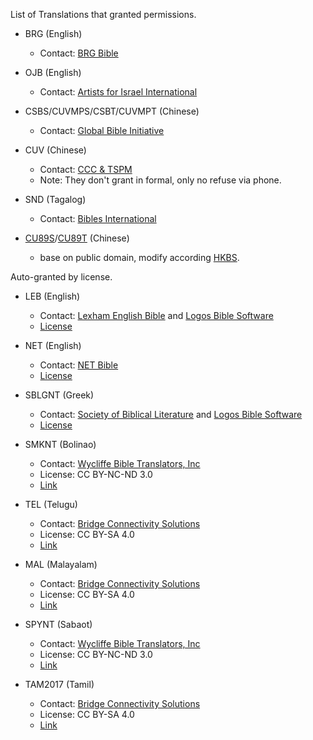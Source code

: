 List of Translations that granted permissions.

- BRG (English)
  - Contact: [BRG Bible](http://www.brgbible.com/)

- OJB (English)
  - Contact: [Artists for Israel International](https://www.afii.org/)

- CSBS/CUVMPS/CSBT/CUVMPT (Chinese)
  - Contact: [Global Bible Initiative](https://www.globalbibleinitiative.org/)

- CUV (Chinese)
  - Contact: [CCC & TSPM](http://www.ccctspm.org/)
  - Note: They don't grant in formal, only no refuse via phone.

- SND (Tagalog)
  - Contact: [Bibles International](http://biblesint.org)

- [CU89S](https://github.com/dove-bible/cu89s)/[CU89T](https://github.com/dove-bible/cu89t) (Chinese)
  - base on public domain, modify according [HKBS](http://rcuv.hkbs.org.hk/).

Auto-granted by license.

- LEB (English)
  - Contact: [Lexham English Bible](http://lexhamenglishbible.com/) and [Logos Bible Software](http://www.logos.com/)
  - [License](http://lexhamenglishbible.com/license/)

- NET (English)
  - Contact: [NET Bible](https://netbible.com/)
  - [License](https://netbible.com/net-bible-copyright)

- SBLGNT (Greek)
  - Contact: [Society of Biblical Literature](http://sbl-site.org/) and [Logos Bible Software](http://www.logos.com/)
  - [License](http://sblgnt.com/license/)

- SMKNT (Bolinao)
  - Contact: [Wycliffe Bible Translators, Inc](https://www.wycliffe.org/)
  - License: CC BY-NC-ND 3.0
  - [Link](https://bibles.org/versions/smk-SMKNT)

- TEL (Telugu)
  - Contact: [Bridge Connectivity Solutions](http://bridgeconn.com/)
  - License: CC BY-SA 4.0
  - [Link](https://ebible.org/Scriptures/details.php?id=tel2017)

- MAL (Malayalam)
  - Contact: [Bridge Connectivity Solutions](http://bridgeconn.com/)
  - License: CC BY-SA 4.0
  - [Link](https://ebible.org/Scriptures/details.php?id=mal)

- SPYNT (Sabaot)
  - Contact: [Wycliffe Bible Translators, Inc](https://www.wycliffe.org/)
  - License: CC BY-NC-ND 3.0
  - [Link](http://bibles.org/versions/spy-SPYNT)

- TAM2017 (Tamil)
  - Contact: [Bridge Connectivity Solutions](http://bridgeconn.com/)
  - License: CC BY-SA 4.0
  - [Link](https://ebible.org/Scriptures/details.php?id=tam2017)
